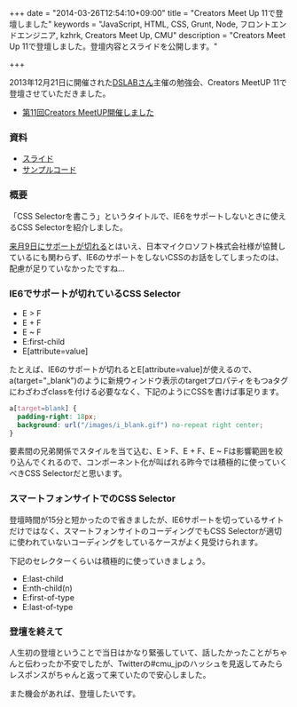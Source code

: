 +++
date = "2014-03-26T12:54:10+09:00"
title = "Creators Meet Up 11で登壇しました"
keywords = "JavaScript, HTML, CSS, Grunt, Node, フロントエンドエンジニア, kzhrk, Creators Meet Up, CMU"
description = "Creators Meet Up 11で登壇しました。登壇内容とスライドを公開します。"

+++

2013年12月21日に開催された[DSLABさん](http://lab.designsatellites.jp/)主催の勉強会、Creators MeetUP 11で登壇させていただきました。

- [第11回Creators MeetUP開催しました](http://lab.designsatellites.jp/?p=2212)

### 資料

- [スライド](http://kzhrk.github.io/css-selector/slide/)
- [サンプルコード](http://kzhrk.github.io/css-selector/sample/)

### 概要

「CSS Selectorを書こう」というタイトルで、IE6をサポートしないときに使えるCSS Selectorを紹介しました。

[来月9日にサポートが切れる](https://www.microsoft.com/ja-jp/windows/lifecycle/xp_eos.aspx)とはいえ、日本マイクロソフト株式会社様が協賛しているにも関わらず、IE6のサポートをしないCSSのお話をしてしまったのは、配慮が足りていなかったですね…

### IE6でサポートが切れているCSS Selector

- E > F
- E + F
- E ~ F
- E:first-child
- E[attribute=value]

たとえば、IE6のサポートが切れるとE[attribute=value]が使えるので、a(target="\_blank")のように新規ウィンドウ表示のtargetプロパティをもつaタグにわざわざclassを付ける必要ななく、下記のようにCSSを書けば事足ります。

```css
a[target=blank] {
  padding-right: 18px;
  background: url("/images/i_blank.gif") no-repeat right center;
}
```

要素間の兄弟関係でスタイルを当て込む、E > F、E + F、E ~ Fは影響範囲を絞り込んでくれるので、コンポーネント化が叫ばれる昨今では積極的に使っていくべきCSS Selectorだと思います。

### スマートフォンサイトでのCSS Selector

登壇時間が15分と短かったので省きましたが、IE6サポートを切っているサイトだけではなく、スマートフォンサイトのコーディングでもCSS Selectorが適切に使われていないコーディングをしているケースがよく見受けられます。

下記のセレクターくらいは積極的に使っていきましょう。

- E:last-child
- E:nth-child(n)
- E:first-of-type
- E:last-of-type

### 登壇を終えて

人生初の登壇ということで当日はかなり緊張していて、話したかったことがちゃんと伝わったか不安でしたが、Twitterの#cmu_jpのハッシュを見返してみたらレスポンスがちゃんと返って来ていたので安心しました。

また機会があれば、登壇したいです。
